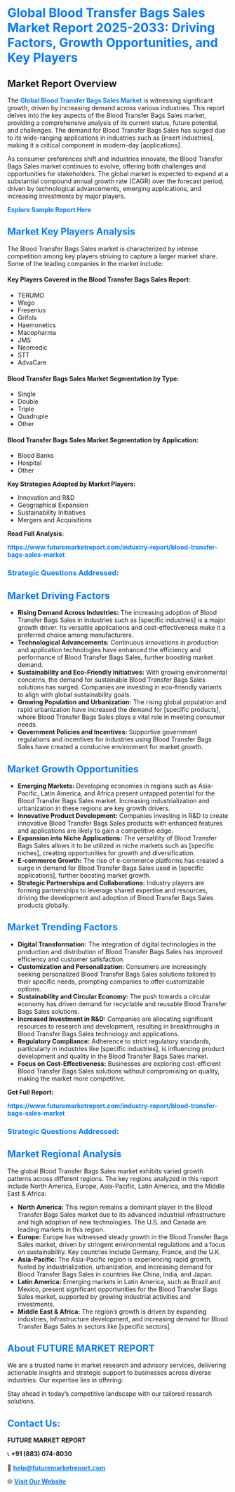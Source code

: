 <h1 style="color: #007BFF;">Global Blood Transfer Bags Sales Market Report 2025-2033: Driving Factors, Growth Opportunities, and Key Players</h1>

<section id="overview">
<h2>Market Report Overview</h2>
<p>The <a href="https://www.futuremarketreport.com/industry-report/blood-transfer-bags-sales-market" style="color: #007BFF; text-decoration: none;"><strong>Global Blood Transfer Bags Sales Market</strong></a> is witnessing significant growth, driven by increasing demand across various industries. This report delves into the key aspects of the Blood Transfer Bags Sales market, providing a comprehensive analysis of its current status, future potential, and challenges. The demand for Blood Transfer Bags Sales has surged due to its wide-ranging applications in industries such as [insert industries], making it a critical component in modern-day [applications].</p>
<p>As consumer preferences shift and industries innovate, the Blood Transfer Bags Sales market continues to evolve, offering both challenges and opportunities for stakeholders. The global market is expected to expand at a substantial compound annual growth rate (CAGR) over the forecast period, driven by technological advancements, emerging applications, and increasing investments by major players.</p>
</section>

<section id="overview">
<p><a href="https://www.futuremarketreport.com/request-sample/reportId=103521" style="color: #007BFF; text-decoration: none;"><strong>Explore Sample Report Here</strong></a></p>
</section>

<section id="key-players">
<h2 style="color: #007BFF;">Market Key Players Analysis</h2>
<p>The Blood Transfer Bags Sales market is characterized by intense competition among key players striving to capture a larger market share. Some of the leading companies in the market include:</p>
<h4>Key Players Covered in the Blood Transfer Bags Sales Report:</h4>
<ul><li>TERUMO</li><li>Wego</li><li>Fresenius</li><li>Grifols</li><li>Haemonetics</li><li>Macopharma</li><li>JMS</li><li>Neomedic</li><li>STT</li><li>AdvaCare</li></ul>
<h4>Blood Transfer Bags Sales Market Segmentation by Type:</h4>
<ul><li>Single</li><li>Double</li><li>Triple</li><li>Quadruple</li><li>Other</li></ul>

<h4>Blood Transfer Bags Sales Market Segmentation by Application:</h4>
<ul><li>Blood Banks</li><li>Hospital</li><li>Other</li></ul>
<p><strong>Key Strategies Adopted by Market Players:</strong></p>
<ul>
<li>Innovation and R&D</li>
<li>Geographical Expansion</li>
<li>Sustainability Initiatives</li>
<li>Mergers and Acquisitions</li>
</ul>
</section>

<section>
<p><strong>Read Full Analysis: </strong></p><a href="https://www.futuremarketreport.com/industry-report/blood-transfer-bags-sales-market" style="color: #007BFF; text-decoration: none;"><strong>https://www.futuremarketreport.com/industry-report/blood-transfer-bags-sales-market</strong></a>
<h3 style="color: #007BFF;">Strategic Questions Addressed:</h3>
</section>

<section id="driving-factors">
<h2 style="color: #007BFF;">Market Driving Factors</h2>
<ul>
<li><strong>Rising Demand Across Industries:</strong> The increasing adoption of Blood Transfer Bags Sales in industries such as [specific industries] is a major growth driver. Its versatile applications and cost-effectiveness make it a preferred choice among manufacturers.</li>
<li><strong>Technological Advancements:</strong> Continuous innovations in production and application technologies have enhanced the efficiency and performance of Blood Transfer Bags Sales, further boosting market demand.</li>
<li><strong>Sustainability and Eco-Friendly Initiatives:</strong> With growing environmental concerns, the demand for sustainable Blood Transfer Bags Sales solutions has surged. Companies are investing in eco-friendly variants to align with global sustainability goals.</li>
<li><strong>Growing Population and Urbanization:</strong> The rising global population and rapid urbanization have increased the demand for [specific products], where Blood Transfer Bags Sales plays a vital role in meeting consumer needs.</li>
<li><strong>Government Policies and Incentives:</strong> Supportive government regulations and incentives for industries using Blood Transfer Bags Sales have created a conducive environment for market growth.</li>
</ul>
</section>

<section id="growth-opportunities">
<h2 style="color: #007BFF;">Market Growth Opportunities</h2>
<ul>
<li><strong>Emerging Markets:</strong> Developing economies in regions such as Asia-Pacific, Latin America, and Africa present untapped potential for the Blood Transfer Bags Sales market. Increasing industrialization and urbanization in these regions are key growth drivers.</li>
<li><strong>Innovative Product Development:</strong> Companies investing in R&D to create innovative Blood Transfer Bags Sales products with enhanced features and applications are likely to gain a competitive edge.</li>
<li><strong>Expansion into Niche Applications:</strong> The versatility of Blood Transfer Bags Sales allows it to be utilized in niche markets such as [specific niches], creating opportunities for growth and diversification.</li>
<li><strong>E-commerce Growth:</strong> The rise of e-commerce platforms has created a surge in demand for Blood Transfer Bags Sales used in [specific applications], further boosting market growth.</li>
<li><strong>Strategic Partnerships and Collaborations:</strong> Industry players are forming partnerships to leverage shared expertise and resources, driving the development and adoption of Blood Transfer Bags Sales products globally.</li>
</ul>
</section>

<section id="trending-factors">
<h2 style="color: #007BFF;">Market Trending Factors</h2>
<ul>
<li><strong>Digital Transformation:</strong> The integration of digital technologies in the production and distribution of Blood Transfer Bags Sales has improved efficiency and customer satisfaction.</li>
<li><strong>Customization and Personalization:</strong> Consumers are increasingly seeking personalized Blood Transfer Bags Sales solutions tailored to their specific needs, prompting companies to offer customizable options.</li>
<li><strong>Sustainability and Circular Economy:</strong> The push towards a circular economy has driven demand for recyclable and reusable Blood Transfer Bags Sales solutions.</li>
<li><strong>Increased Investment in R&D:</strong> Companies are allocating significant resources to research and development, resulting in breakthroughs in Blood Transfer Bags Sales technology and applications.</li>
<li><strong>Regulatory Compliance:</strong> Adherence to strict regulatory standards, particularly in industries like [specific industries], is influencing product development and quality in the Blood Transfer Bags Sales market.</li>
<li><strong>Focus on Cost-Effectiveness:</strong> Businesses are exploring cost-efficient Blood Transfer Bags Sales solutions without compromising on quality, making the market more competitive.</li>
</ul>
</section>

<section>
<p><strong>Get Full Report: </strong></p><a href="https://www.futuremarketreport.com/industry-report/blood-transfer-bags-sales-market" style="color: #007BFF; text-decoration: none;"><strong>https://www.futuremarketreport.com/industry-report/blood-transfer-bags-sales-market</strong></a>
<h3 style="color: #007BFF;">Strategic Questions Addressed:</h3>
</section>


<section id="regional-analysis">
<h2 style="color: #007BFF;">Market Regional Analysis</h2>
<p>The global Blood Transfer Bags Sales market exhibits varied growth patterns across different regions. The key regions analyzed in this report include North America, Europe, Asia-Pacific, Latin America, and the Middle East & Africa:</p>
<ul>
<li><strong>North America:</strong> This region remains a dominant player in the Blood Transfer Bags Sales market due to its advanced industrial infrastructure and high adoption of new technologies. The U.S. and Canada are leading markets in this region.</li>
<li><strong>Europe:</strong> Europe has witnessed steady growth in the Blood Transfer Bags Sales market, driven by stringent environmental regulations and a focus on sustainability. Key countries include Germany, France, and the U.K.</li>
<li><strong>Asia-Pacific:</strong> The Asia-Pacific region is experiencing rapid growth, fueled by industrialization, urbanization, and increasing demand for Blood Transfer Bags Sales in countries like China, India, and Japan.</li>
<li><strong>Latin America:</strong> Emerging markets in Latin America, such as Brazil and Mexico, present significant opportunities for the Blood Transfer Bags Sales market, supported by growing industrial activities and investments.</li>
<li><strong>Middle East & Africa:</strong> The region’s growth is driven by expanding industries, infrastructure development, and increasing demand for Blood Transfer Bags Sales in sectors like [specific sectors].</li>
</ul>
</section>

<footer>
<h2 style="color: #007BFF;">About FUTURE MARKET REPORT</h2>
<p>We are a trusted name in market research and advisory services, delivering actionable insights and strategic support to businesses across diverse industries. Our expertise lies in offering:</p>

<p>Stay ahead in today’s competitive landscape with our tailored research solutions.</p>

<h2 style="color: #007BFF;">Contact Us:</h2>
<p><strong>FUTURE MARKET REPORT</strong></p>
<p>📞 <strong>+91 (883) 074-8030</strong></p>
<p>📧 <strong><a href="mailto:help@futuremarketreport.com" style="color: #007BFF;">help@futuremarketreport.com</a></strong></p>
<p>🌐 <strong><a href="https://www.futuremarketreport.com/" style="color: #007BFF;">Visit Our Website</a></strong></p>
</footer>